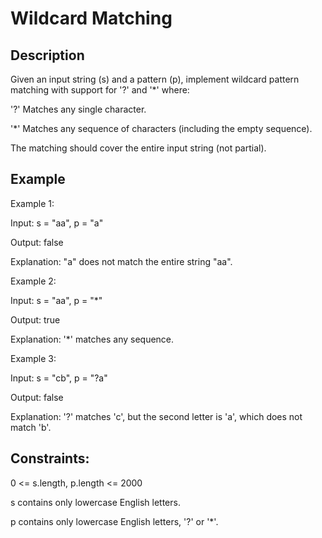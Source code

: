 # Wildcard Matching
## Description

Given an input string (s) and a pattern (p), implement wildcard pattern matching with support for '?' and '*' where:

'?' Matches any single character.

'*' Matches any sequence of characters (including the empty sequence).

The matching should cover the entire input string (not partial).

## Example
Example 1:

Input: s = "aa", p = "a"

Output: false

Explanation: "a" does not match the entire string "aa".

Example 2:

Input: s = "aa", p = "*"

Output: true

Explanation: '*' matches any sequence.

Example 3:

Input: s = "cb", p = "?a"

Output: false

Explanation: '?' matches 'c', but the second letter is 'a', which does not match 'b'.

## Constraints:

0 <= s.length, p.length <= 2000

s contains only lowercase English letters.

p contains only lowercase English letters, '?' or '*'.